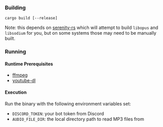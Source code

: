 ### Building
`cargo build [--release]`

Note: this depends on [serenity-rs](https://github.com/serenity-rs/serenity) which will attempt to build `libopus` and `libsodium` for you, but on some systems those may need to be manually built.

### Running
#### Runtime Prerequisites
* [ffmpeg](https://ffmpeg.org/download.html)
* [youtube-dl](https://ytdl-org.github.io/youtube-dl/download.html)

#### Execution
Run the binary with the following environment variables set:
* `DISCORD_TOKEN`: your bot token from Discord
* `AUDIO_FILE_DIR`: the local directory path to read MP3 files from
